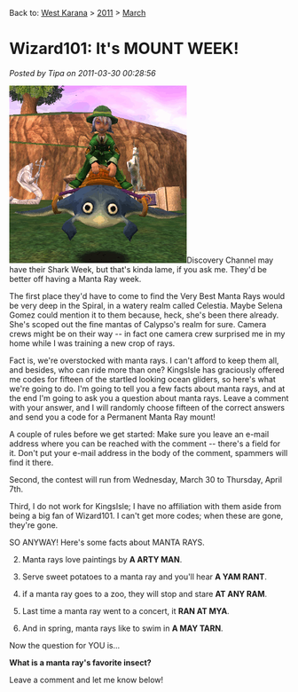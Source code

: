 Back to: [West Karana](/posts/westkarana.md) > [2011](/posts/2011/westkarana.md) > [March](./westkarana.md)
# Wizard101: It's MOUNT WEEK!

*Posted by Tipa on 2011-03-30 00:28:56*

[![](../../../uploads/2011/03/mantaray.gif "It's Manta Ray week!")](../../../uploads/2011/03/mantaray.gif)Discovery Channel may have their Shark Week, but that's kinda lame, if you ask me. They'd be better off having a Manta Ray week.

The first place they'd have to come to find the Very Best Manta Rays would be very deep in the Spiral, in a watery realm called Celestia. Maybe Selena Gomez could mention it to them because, heck, she's been there already. She's scoped out the fine mantas of Calypso's realm for sure. Camera crews might be on their way -- in fact one camera crew surprised me in my home while I was training a new crop of rays.

Fact is, we're overstocked with manta rays. I can't afford to keep them all, and besides, who can ride more than one? KingsIsle has graciously offered me codes for fifteen of the startled looking ocean gliders, so here's what we're going to do. I'm going to tell you a few facts about manta rays, and at the end I'm going to ask you a question about manta rays. Leave a comment with your answer, and I will randomly choose fifteen of the correct answers and send you a code for a Permanent Manta Ray mount!

A couple of rules before we get started: Make sure you leave an e-mail address where you can be reached with the comment -- there's a field for it. Don't put your e-mail address in the body of the comment, spammers will find it there.

Second, the contest will run from Wednesday, March 30 to Thursday, April 7th.

Third, I do not work for KingsIsle; I have no affiliation with them aside from being a big fan of Wizard101. I can't get more codes; when these are gone, they're gone.

SO ANYWAY! Here's some facts about MANTA RAYS.

 2. Manta rays love paintings by **A ARTY MAN**.

 4. Serve sweet potatoes to a manta ray and you'll hear **A YAM RANT**.

 6. if a manta ray goes to a zoo, they will stop and stare **AT ANY RAM**.

 8. Last time a manta ray went to a concert, it **RAN AT MYA**.

 10. And in spring, manta rays like to swim in **A MAY TARN**.




Now the question for YOU is...

**What is a manta ray's favorite insect?**

Leave a comment and let me know below!
